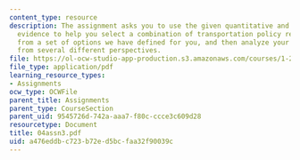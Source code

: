 ```yaml
---
content_type: resource
description: The assignment asks you to use the given quantitative and qualitative
  evidence to help you select a combination of transportation policy recommendations
  from a set of options we have defined for you, and then analyze your recommendations
  from several different perspectives.
file: https://ol-ocw-studio-app-production.s3.amazonaws.com/courses/1-221j-transportation-systems-fall-2004/a476eddbc723b72ed5bcfaa32f90039c_04assn3.pdf
file_type: application/pdf
learning_resource_types:
- Assignments
ocw_type: OCWFile
parent_title: Assignments
parent_type: CourseSection
parent_uid: 9545726d-742a-aaa7-f80c-ccce3c609d28
resourcetype: Document
title: 04assn3.pdf
uid: a476eddb-c723-b72e-d5bc-faa32f90039c
---
```

